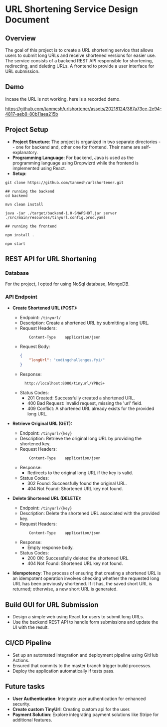 # URL Shortening Service Design Document

## Overview
The goal of this project is to create a URL shortening service that allows users to submit long URLs and receive shortened versions for easier use. The service consists of a backend REST API responsible for shortening, redirecting, and deleting URLs. A frontend to provide a user interface for URL submission.

## Demo 
Incase the URL is not working, here is a recorded demo.

https://github.com/tanmesh/urlshortener/assets/20218124/387a73ce-2e94-4817-aeb8-80b11aea215b

## Project Setup
- **Project Structure**: The project is organized in two separate directories -- one for backend and, other one for frontend. Their name are self-explanatory. 
- **Programming Language**: For backend, Java is used as the programming language using Dropwizrd while the frontend is implemented using React.
- **Setup**: 

```
git clone https://github.com/tanmesh/urlshortener.git

## running the backend
cd backend 

mvn clean install

java -jar ./target/backend-1.0-SNAPSHOT.jar server ./src/main/resources/tinyurl.config.prod.yaml

## running the frontend

npm install .

npm start
```


## REST API for URL Shortening

### Database
For the project, I opted for using NoSql database, MongoDB. 

### API Endpoint

- **Create Shortened URL (POST):**
    - Endpoint: `/tinyurl/`
    - Description: Create a shortened URL by submitting a long URL.
    - Request Headers:
        ```
            Content-Type    application/json
        ```
    - Request Body:
        ```json
        {
            "longUrl": "codingchallenges.fyi/"
        }
        ```
    - Response:
      ```
        http://localhost:8080/tinyurl/YPBqS+
      ```
    - Status Codes:
      - 201 Created: Successfully created a shortened URL.
      - 400 Bad Request: Invalid request, missing the 'url' field.
      - 409 Conflict: A shortened URL already exists for the provided long URL.

- **Retrieve Original URL (GET):**
    - Endpoint: `/tinyurl/{key}`
    - Description: Retrieve the original long URL by providing the shortened key.
    - Request Headers:
        ```
            Content-Type    application/json
        ```
    - Response:
      - Redirects to the original long URL if the key is valid.
    - Status Codes:
      - 302 Found: Successfully found the original URL.
      - 404 Not Found: Shortened URL key not found.

- **Delete Shortened URL (DELETE):**
    - Endpoint: `/tinyurl/{key}`
    - Description: Delete the shortened URL associated with the provided key.
    - Request Headers:
        ```
            Content-Type    application/json
        ```
    - Response:
      - Empty response body.
    - Status Codes:
      - 200 OK: Successfully deleted the shortened URL.
      - 404 Not Found: Shortened URL key not found.

- **Idempotency**: The process of ensuring that creating a shortened URL is an idempotent operation involves checking whether the requested long URL has been previously shortened. If it has, the saved short URL is returned; otherwise, a new short URL is generated.

## Build GUI for URL Submission
- Design a simple web using React for users to submit long URLs.
- Use the backend REST API to handle form submissions and update the UI with the result.

## CI/CD Pipeline
- Set up an automated integration and deployment pipeline using GitHub Actions.
- Ensured that commits to the master branch trigger build processes.
- Deploy the application automatically if tests pass.

## Future tasks
- **User Authentication**: Integrate user authentication for enhanced security. 
- **Create custom TinyUrl**: Creating custom api for the user.
- **Payment Solution**: Explore integrating payment solutions like Stripe for additional features.
